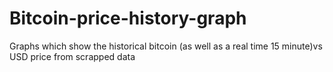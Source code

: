 Bitcoin-price-history-graph
===========================

Graphs  which show the historical bitcoin (as well as a real time 15 minute)vs USD price from scrapped data
